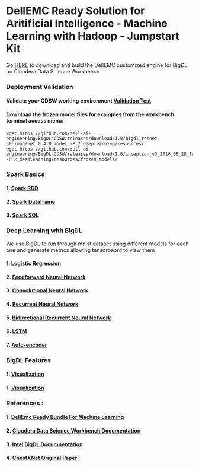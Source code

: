 # DellEMC Ready Solution for Aritificial Intelligence - Machine Learning with Hadoop - Jumpstart Kit
Go [HERE](https://github.com/dell-ai-engineering/bigdlengine4cdsw) to download and build the DellEMC customized engine for BigDL on Cloudera Data Science Workbench
### Deployment Validation
#### Validate your CDSW working environment [Validation Test](validate_infrastruture.py)
#### Download the frozen model files for examples from the workbench terminal access menu:
```
wget https://github.com/dell-ai-engineering/BigDL4CDSW/releases/download/1.0/bigdl_resnet-50_imagenet_0.4.0.model -P 2_deeplearning/resources/
wget https://github.com/dell-ai-engineering/BigDL4CDSW/releases/download/1.0/inception_v3_2016_08_28_frozen.pb -P 2_deeplearning/resources/frozen_models/
```

### Spark Basics
#### 1. [Spark RDD](./1_sparkbasics/1_rdd.py)
#### 2. [Spark Dataframe](./1_sparkbasics/2_dataframe.py)
#### 3. [Spark SQL](./1_sparkbasics/3_spark_sql.py)

### Deep Learning with BigDL
We use BigDL to run through mnist dataset using different models for each one and generate metrics allowing tensorbaord to view them
#### 1. [Logistic Regression](./2_deeplearning/lr_mnist.py) 
#### 2. [Feedforward Neural Network](./2_deeplearning/deep_feed_forward_minst.py )
#### 3. [Convolutional Neural Network](./2_deeplearning/cnn_minst.py )
#### 4. [Recurrent Neural Network](./2_deeplearning/rnn_mnist.py)
#### 5. [Bidirectional Recurrent Neural Network](./2_deeplearning/birnn_mnist.py)
#### 6. [LSTM](./2_deeplearning/lstm_minst.py)
#### 7. [Auto-encoder](./2_deeplearning/autoencoder_minst.py)

### BigDL Features
#### 1. [Visualization](./3_bigdlfeatures/visualization.py)
#### 1. [Visualization](./3_bigdlfeatures/quantization.py)

### References :
#### 1. [DellEmc Ready Bundle For Machine Learning ](https://www.dellemc.com/en-us/solutions/data-analytics/machine-learning/index.htm )
#### 2. [Cloudera Data Science Workbench Documentation ](https://www.cloudera.com/documentation/data-science-workbench/latest.html )
#### 3. [Intel BigDL Documnentation ](https://bigdl-project.github.io/0.5.0/)
#### 4. [ChestXNet Original Paper ](https://stanfordmlgroup.github.io/projects/chexnet/)






